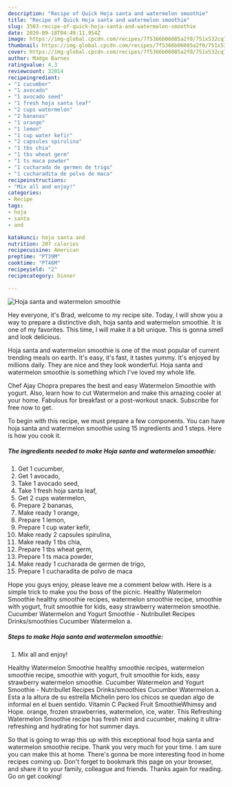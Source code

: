 ```yaml
---
description: "Recipe of Quick Hoja santa and watermelon smoothie"
title: "Recipe of Quick Hoja santa and watermelon smoothie"
slug: 3503-recipe-of-quick-hoja-santa-and-watermelon-smoothie
date: 2020-09-18T04:49:11.954Z
image: https://img-global.cpcdn.com/recipes/7f5366b06085a2f0/751x532cq70/hoja-santa-and-watermelon-smoothie-recipe-main-photo.jpg
thumbnail: https://img-global.cpcdn.com/recipes/7f5366b06085a2f0/751x532cq70/hoja-santa-and-watermelon-smoothie-recipe-main-photo.jpg
cover: https://img-global.cpcdn.com/recipes/7f5366b06085a2f0/751x532cq70/hoja-santa-and-watermelon-smoothie-recipe-main-photo.jpg
author: Madge Barnes
ratingvalue: 4.3
reviewcount: 32014
recipeingredient:
- "1 cucumber"
- "1 avocado"
- "1 avocado seed"
- "1 fresh hoja santa leaf"
- "2 cups watermelon"
- "2 bananas"
- "1 orange"
- "1 lemon"
- "1 cup water kefir"
- "2 capsules spirulina"
- "1 tbs chia"
- "1 tbs wheat germ"
- "1 ts maca powder"
- "1 cucharada de germen de trigo"
- "1 cucharadita de polvo de maca"
recipeinstructions:
- "Mix all and enjoy!"
categories:
- Recipe
tags:
- hoja
- santa
- and

katakunci: hoja santa and 
nutrition: 207 calories
recipecuisine: American
preptime: "PT39M"
cooktime: "PT46M"
recipeyield: "2"
recipecategory: Dinner

---
```



![Hoja santa and watermelon smoothie](https://img-global.cpcdn.com/recipes/7f5366b06085a2f0/751x532cq70/hoja-santa-and-watermelon-smoothie-recipe-main-photo.jpg)

Hey everyone, it's Brad, welcome to my recipe site. Today, I will show you a way to prepare a distinctive dish, hoja santa and watermelon smoothie. It is one of my favorites. This time, I will make it a bit unique. This is gonna smell and look delicious.

Hoja santa and watermelon smoothie is one of the most popular of current trending meals on earth. It's easy, it's fast, it tastes yummy. It's enjoyed by millions daily. They are nice and they look wonderful. Hoja santa and watermelon smoothie is something which I've loved my whole life.

Chef Ajay Chopra prepares the best and easy Watermelon Smoothie with yogurt. Also, learn how to cut Watermelon and make this amazing cooler at your home. Fabulous for breakfast or a post-workout snack. Subscribe for free now to get.


To begin with this recipe, we must prepare a few components. You can have hoja santa and watermelon smoothie using 15 ingredients and 1 steps. Here is how you cook it.

<!--inarticleads1-->

##### The ingredients needed to make Hoja santa and watermelon smoothie:

1. Get 1 cucumber,
1. Get 1 avocado,
1. Take 1 avocado seed,
1. Take 1 fresh hoja santa leaf,
1. Get 2 cups watermelon,
1. Prepare 2 bananas,
1. Make ready 1 orange,
1. Prepare 1 lemon,
1. Prepare 1 cup water kefir,
1. Make ready 2 capsules spirulina,
1. Make ready 1 tbs chia,
1. Prepare 1 tbs wheat germ,
1. Prepare 1 ts maca powder,
1. Make ready 1 cucharada de germen de trigo,
1. Prepare 1 cucharadita de polvo de maca


Hope you guys enjoy, please leave me a comment below with. Here is a simple trick to make you the boss of the picnic. Healthy Watermelon Smoothie healthy smoothie recipes, watermelon smoothie recipe, smoothie with yogurt, fruit smoothie for kids, easy strawberry watermelon smoothie. Cucumber Watermelon and Yogurt Smoothie - Nutribullet Recipes Drinks/smoothies Cucumber Watermelon a. 

<!--inarticleads2-->

##### Steps to make Hoja santa and watermelon smoothie:

1. Mix all and enjoy!


Healthy Watermelon Smoothie healthy smoothie recipes, watermelon smoothie recipe, smoothie with yogurt, fruit smoothie for kids, easy strawberry watermelon smoothie. Cucumber Watermelon and Yogurt Smoothie - Nutribullet Recipes Drinks/smoothies Cucumber Watermelon a. Esta a la altura de su estrella Michelin pero los chicos se quedan algo de informal en el buen sentido. Vitamin C Packed Fruit SmoothieWhimsy and Hope. orange, frozen strawberries, watermelon, ice, water. This Refreshing Watermelon Smoothie recipe has fresh mint and cucumber, making it ultra-refreshing and hydrating for hot summer days. 

So that is going to wrap this up with this exceptional food hoja santa and watermelon smoothie recipe. Thank you very much for your time. I am sure you can make this at home. There's gonna be more interesting food in home recipes coming up. Don't forget to bookmark this page on your browser, and share it to your family, colleague and friends. Thanks again for reading. Go on get cooking!
